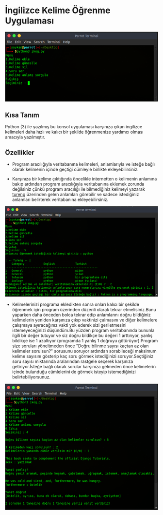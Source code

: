 # İngilizce Kelime Öğrenme Uygulaması


![](https://github.com/soykan/ingilizce-kelime-ogrenme-uygulamasi/blob/master/ikog.PNG?raw=true)

## Kısa Tanım

Python (3) ile yazılmış bu konsol uygulaması karşınıza çıkan ingilizce kelimeleri daha hızlı ve kalıcı bir şekilde öğrenmenize yardımcı olması amacıyla yazılmıştır.

## Özellikler

* Program aracılığıyla veritabanına kelimeleri, anlamlarıyla ve isteğe bağlı olarak kelimenin içinde geçtiği cümleyle birlikte ekleyebilirsiniz.

* Karşınıza bir kelime çıktığında öncelikle internetten o kelimenin anlamına bakıp ardından program aracılığıyla veritabanına eklemek zorunda değilsiniz çünkü program aracılığı ile bilmediğiniz kelimeyi yazarak [tureng](https://tureng.com) üzerinden gelen anlamları görebilir ve sadece istediğiniz anlamları belirterek veritabanına ekleyebilirsiniz.

![](https://github.com/soykan/ingilizce-kelime-ogrenme-uygulamasi/blob/master/tureng.png?raw=true)

* Kelimelerinizi programa ekledikten sonra onları kalıcı bir şekilde öğrenmek için program üzerinden düzenli olarak tekrar etmelisiniz.Bunu yaparken daha önceden bolca tekrar edip anlamlarını doğru bildiğiniz kelimelerin yeniden karşınıza çıkıp vaktinizi çalmasını ve diğer kelimelere çalışmaya ayıracağınız vakti yok ederek sizi geriletmesini istemeyeceğinizi düşündüm.Bu yüzden program veritabanında bununla ilgili bir değer tutuyor ve siz doğru bildikçe bu değeri 1 arttırıyor, yanlış bildikçe ise 1 azaltıyor (programda 1 yanlış 1 doğruyu götürüyor).Program size soruları yöneltmeden önce "Doğru bilinme sayısı kaçtan az olan kelimeler sorulsun?" sorusunu soruyor ardından sorabileceği maksimum kelime sayısını gösterip kaç soru görmek istediğinizi soruyor.Seçtiğiniz soru sayısı miktarında aralarından rastgele seçerek karşınıza getiriyor.İsteğe bağlı olarak sorular karşınıza gelmeden önce kelimelerin içinde bulunduğu cümlelerini de görmek isteyip istemediğinizi belirtebiliyorsunuz.

![](https://github.com/soykan/ingilizce-kelime-ogrenme-uygulamasi/blob/master/test.PNG?raw=true)
